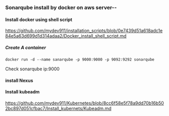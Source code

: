 ### Sonarqube install by docker on aws server--

#### Install docker using shell script
https://github.com/mydev911/installation_scripts/blob/0e7439d51a618adc1e84e5a63d699d1d314adaa2/Docker_install_shell_script.md


##### Create A container
```
docker run -d --name sanarqube -p 9000:9000 -p 9092:9292 sonarqube
```
Check sonarqube 
ip:9000

#### install Nexus

#### Install kubeadm
https://github.com/mydev911/Kubernetes/blob/8cc6f58e5f78a9dd70b16b502bc897d051cfbac7/Install_kubernets/Kubeadm.md
